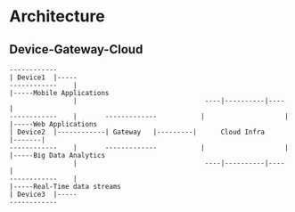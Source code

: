 # Architecture

## Device-Gateway-Cloud

    ------------
    | Device1  |-----
    ------------    |                                                               |-----Mobile Applications
                    |                                ----|----------|----           |
    ------------    |       -------------           |                    |          |-----Web Applications
    | Device2  |------------| Gateway   |---------|      Cloud Infra        |-------|
    ------------    |       -------------           |                    |          |-----Big Data Analytics
                    |                                ----|----------|----           |
    ------------    |                                                               |-----Real-Time data streams          
    | Device3  |-----
    ------------